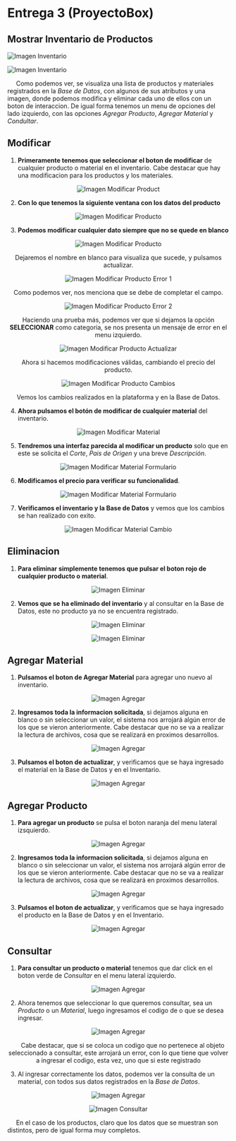 # Entrega 3 (ProyectoBox)

## Mostrar Inventario de Productos

![Imagen Inventario](https://imgur.com/dz9rMNW.png)

![Imagen Inventario](https://imgur.com/JlY69IE.png)

&nbsp;&nbsp;&nbsp;&nbsp;&nbsp;Como podemos ver, se visualiza una lista de productos y materiales registrados en la *Base de Datos*, con algunos de sus atributos y una imagen, donde podemos modifica y eliminar cada uno de ellos con un boton de interaccion. De igual forma tenemos un menu de opciones del lado izquierdo, con las opciones *Agregar Producto*, *Agregar Material* y *Condultar*. 

## Modificar

1. **Primeramente tenemos que seleccionar el boton de modificar** de cualquier producto o material en el inventario. Cabe destacar que hay una modificacion para los productos y los materiales.

<center>

![Imagen Modificar Product](https://imgur.com/B4MA58I.png)

</center>

2. **Con lo que tenemos la siguiente ventana con los datos del producto**

<center>

![Imagen Modificar Producto](https://imgur.com/9U3edzx.png)

</center>

3. **Podemos modificar cualquier dato siempre que no se quede en blanco**

<center>

![Imagen Modificar Producto](https://imgur.com/cXDz9mf.png)

Dejaremos el nombre en blanco para visualiza que sucede, y pulsamos actualizar.

</center>

<center>

![Imagen Modificar Producto Error 1](https://imgur.com/XQzbueS.png)

Como podemos ver, nos menciona que se debe de completar el campo.

</center>

<center>

![Imagen Modificar Producto Error 2](https://imgur.com/NsDceRS.png)

Haciendo una prueba más, podemos ver que si dejamos la opción **SELECCIONAR** como categoria, se nos presenta un mensaje de error en el menu izquierdo.

</center>

<center>

![Imagen Modificar Producto Actualizar](https://imgur.com/JMGMYDF.png)

Ahora si hacemos modificaciones válidas, cambiando el precio del producto.

</center>

<center>

![Imagen Modificar Producto Cambios](https://imgur.com/W4cKKYU.png)

Vemos los cambios realizados en la plataforma y en la Base de Datos.

</center>

4. **Ahora pulsamos el botón de modificar de cualquier material** del inventario.

<center>

![Imagen Modificar Material](https://imgur.com/I8eVyNs.png)

</center>

5. **Tendremos una interfaz parecida al modificar un producto** solo que en este se solicita el *Corte*, *Pais de Origen* y una breve *Descripción*.

<center>

![Imagen Modificar Material Formulario](https://imgur.com/0DDRMu5.png)

</center>

6. **Modificamos el precio para verificar su funcionalidad**.

<center>

![Imagen Modificar Material Formulario](https://imgur.com/YZGKQWL.png)

</center>

7. **Verificamos el inventario y la Base de Datos** y vemos que los cambios se han realizado con exito.

<center>

![Imagen Modificar Material Cambio](https://imgur.com/4JRER3x.png)

</center>

## Eliminacion

1. **Para eliminar simplemente tenemos que pulsar el boton rojo de cualquier producto o material**.

<center>

![Imagen Eliminar](https://imgur.com/Hvwz2Wh.png)

</center>

2. **Vemos que se ha eliminado del inventario** y al consultar en la Base de Datos, este no producto ya no se encuentra registrado.

<center>

![Imagen Eliminar](https://imgur.com/3Ixw4h9.png)

![Imagen Eliminar](https://imgur.com/iEjQF4d.png)

</center>

## Agregar Material

1. **Pulsamos el boton de Agregar Material** para agregar uno nuevo al inventario.

<center>

![Imagen Agregar](https://imgur.com/ZuoCHKL.png)

</center>

2. **Ingresamos toda la informacion solicitada**, si dejamos alguna en blanco o sin seleccionar un valor, el sistema nos arrojará algún error de los que se vieron anteriormente. Cabe destacar que no se va a realizar la lectura de archivos, cosa que se realizará en proximos desarrollos.

<center>

![Imagen Agregar](https://imgur.com/tI2WxD3.png)

</center>

3. **Pulsamos el boton de actualizar**, y verificamos que se haya ingresado el material en la Base de Datos y en el Inventario.

<center>

![Imagen Agregar](https://imgur.com/TTAG3p7.png)

</center>

## Agregar Producto

1. **Para agregar un producto** se pulsa el boton naranja del menu lateral izsquierdo.

<center>

![Imagen Agregar](https://imgur.com/l9N8VZY.png)

</center>

2. **Ingresamos toda la informacion solicitada**, si dejamos alguna en blanco o sin seleccionar un valor, el sistema nos arrojará algún error de los que se vieron anteriormente. Cabe destacar que no se va a realizar la lectura de archivos, cosa que se realizará en proximos desarrollos.

<center>

![Imagen Agregar](https://imgur.com/HcWYD6K.png)

</center>

3. **Pulsamos el boton de actualizar**, y verificamos que se haya ingresado el producto en la Base de Datos y en el Inventario.

<center>

![Imagen Agregar](https://imgur.com/8bzWhVy.png)

</center>

## Consultar

1. **Para consultar un producto o material** tenemos que dar click en el boton verde de *Consultar* en el menu lateral izquierdo.

<center>

![Imagen Agregar](https://imgur.com/fE52NaJ.png)

</center>

2. Ahora tenemos que seleccionar lo que queremos consultar, sea un *Producto* o un *Material*, luego ingresamos el codigo de o que se desea ingresar.

<center>

![Imagen Agregar](https://imgur.com/ts3fhEC.png)

&nbsp;&nbsp;&nbsp;&nbsp;&nbsp;Cabe destacar, que si se coloca un codigo que no pertenece al objeto seleccionado a consultar, este arrojará un error, con lo que tiene que volver a ingresar el codigo, esta vez, uno que si este registrado

</center>

3. Al ingresar correctamente los datos, podemos ver la consulta de un material, con todos sus datos registrados en la *Base de Datos*.

<center>

![Imagen Agregar](https://imgur.com/0dl5E4Q.png)

![Imagen Consultar](https://imgur.com/Cunus04.png)

</center>

&nbsp;&nbsp;&nbsp;&nbsp;&nbsp;En el caso de los productos, claro que los datos que se muestran son distintos, pero de igual forma muy completos.




